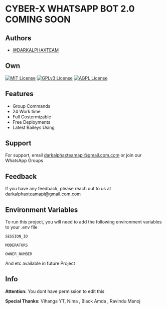 
# CYBER-X WHATSAPP BOT 2.0 COMING SOON



## Authors

- [@DARKALPHAXTEAM](https://www.github.com/darkalphaxteam)


## Own

[![MIT License](https://img.shields.io/badge/License-MIT-green.svg)](https://choosealicense.com/licenses/mit/)
[![GPLv3 License](https://img.shields.io/badge/License-GPL%20v3-yellow.svg)](https://opensource.org/licenses/)
[![AGPL License](https://img.shields.io/badge/license-AGPL-blue.svg)](http://www.gnu.org/licenses/agpl-3.0)








## Features

- Group Commands
- 24 Work time
- Full Costermizable
- Free Deployments
- Latest Baileys Using


## Support

For support, email darkalphaxteamapi@gmail.com.com or join our WhatsApp Groups 


## Feedback

If you have any feedback, please reach out to us at darkalphaxteamapi@gmail.com.com


## Environment Variables

To run this project, you will need to add the following environment variables to your .env file

`SESSION_ID`

`MODERATORS`

`OWNER_NUMBER`

And etc available in future Project

## Info

**Attention:** You dont have permission to edit this

**Special Thanks:** Vihanga YT, Nima , Black Amda , Ravindu Manoj

